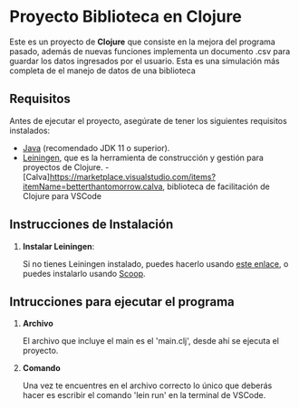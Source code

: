 # Proyecto Biblioteca en Clojure

Este es un proyecto de **Clojure** que consiste en la mejora del programa pasado, además de nuevas funciones implementa un documento .csv para guardar los datos ingresados por el usuario. Esta es una simulación más completa de el manejo de datos de una biblioteca

## Requisitos

Antes de ejecutar el proyecto, asegúrate de tener los siguientes requisitos instalados:

- [Java](https://www.oracle.com/java/technologies/javase-jdk11-downloads.html) (recomendado JDK 11 o superior).
- [Leiningen](https://leiningen.org/), que es la herramienta de construcción y gestión para proyectos de Clojure.
-[Calva]https://marketplace.visualstudio.com/items?itemName=betterthantomorrow.calva, biblioteca de facilitación de Clojure para VSCode

## Instrucciones de Instalación

1. **Instalar Leiningen**:

   Si no tienes Leiningen instalado, puedes hacerlo usando [este enlace](https://leiningen.org/), o puedes instalarlo usando [Scoop](https://scoop.sh/).

## Intrucciones para ejecutar el programa

1. **Archivo**

    El archivo que incluye el main es el 'main.clj', desde ahí se ejecuta el proyecto.

2. **Comando**

    Una vez te encuentres en el archivo correcto lo único que deberás hacer es escribir el comando 'lein run' en la terminal de VSCode.